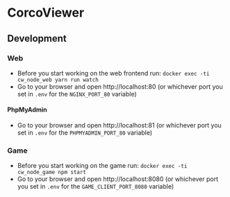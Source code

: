 # CorcoViewer

## Development

### Web

* Before you start working on the web frontend run: `docker exec -ti cw_node_web yarn run watch`
* Go to your browser and open http://localhost:80 (or whichever port you set in `.env` for the `NGINX_PORT_80` variable)

#### PhpMyAdmin

* Go to your browser and open http://localhost:81 (or whichever port you set in `.env` for the `PHPMYADMIN_PORT_80` variable)

### Game

* Before you start working on the game run: `docker exec -ti cw_node_game npm start`
* Go to your browser and open http://localhost:8080 (or whichever port you set in `.env` for the `GAME_CLIENT_PORT_8080` variable)
